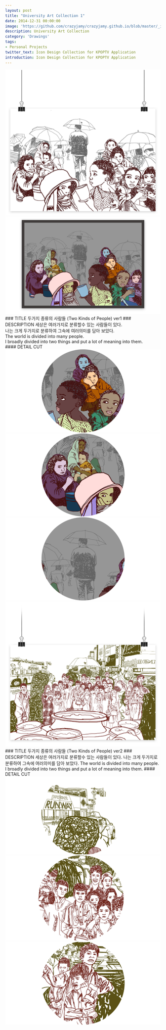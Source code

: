 ```yaml
---
layout: post
title: "University Art Collection 1"
date: 2014-12-31 00:00:00
image: 'https://github.com/crazyjamy/crazyjamy.github.io/blob/master/_images/_thumbnail/drawings.png?raw=true'
description: University Art Collection
category: 'Drawings'
tags:
- Personal Projects
twitter_text: Icon Design Collection for KPOPTV Application
introduction: Icon Design Collection for KPOPTV Application
---
```


<img src="https://github.com/crazyjamy/crazyjamy.github.io/blob/master/_images/_post/drawings/1.jpg?raw=true" alt="">
<img src="https://github.com/crazyjamy/crazyjamy.github.io/blob/master/_images/_post/drawings/2.jpg?raw=true" alt="">
### TITLE
두가지 종류의 사람들 (Two Kinds of People) ver1 
### DESCRIPTION
세상은 여러가지로 분류할수 있는 사람들이 있다. <br>
나는 크게 두가지로 분류하여 그속에 여러의미를 담아 보았다. <br>
The world is divided into many people. <br>
I broadly divided into two things and put a lot of meaning into them. <br>
#### DETAIL CUT
<img src="https://github.com/crazyjamy/crazyjamy.github.io/blob/master/_images/_post/drawings/3.jpg?raw=true" alt="">
<img src="https://github.com/crazyjamy/crazyjamy.github.io/blob/master/_images/_post/drawings/4.jpg?raw=true" alt="">
<img src="https://github.com/crazyjamy/crazyjamy.github.io/blob/master/_images/_post/drawings/5.jpg?raw=true" alt="">


<img src="https://github.com/crazyjamy/crazyjamy.github.io/blob/master/_images/_post/drawings/6.jpg?raw=true" alt="">
### TITLE
두가지 종류의 사람들 (Two Kinds of People) ver2
### DESCRIPTION
세상은 여러가지로 분류할수 있는 사람들이 있다. 
나는 크게 두가지로 분류하여 그속에 여러의미를 담아 보았다.
The world is divided into many people.
I broadly divided into two things and put a lot of meaning into them.
#### DETAIL CUT
<img src="https://github.com/crazyjamy/crazyjamy.github.io/blob/master/_images/_post/drawings/8.jpg?raw=true" alt="">
<img src="https://github.com/crazyjamy/crazyjamy.github.io/blob/master/_images/_post/drawings/9.jpg?raw=true" alt="">
<img src="https://github.com/crazyjamy/crazyjamy.github.io/blob/master/_images/_post/drawings/10.jpg?raw=true" alt="">
<img src="https://github.com/crazyjamy/crazyjamy.github.io/blob/master/_images/_post/drawings/11.jpg?raw=true" alt="">
